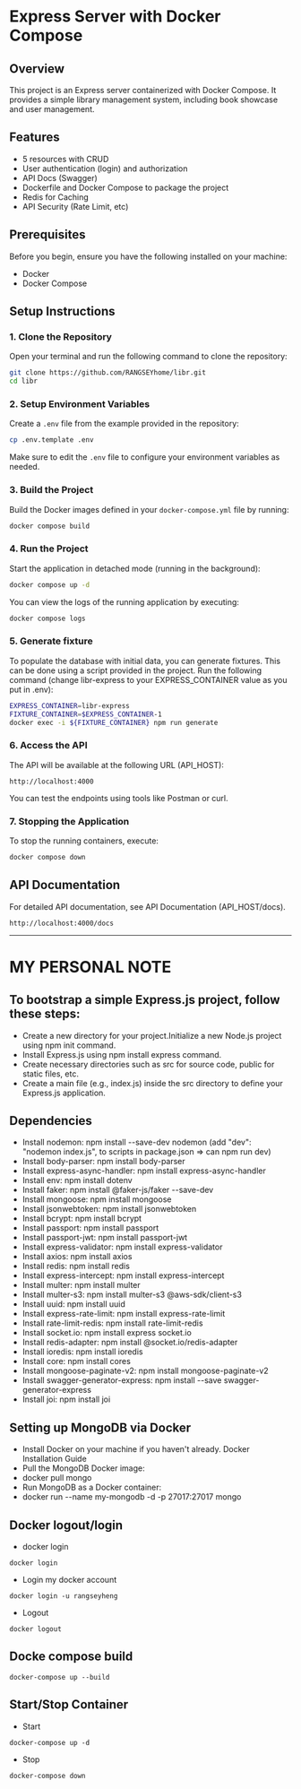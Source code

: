 # Express Server with Docker Compose

## Overview

This project is an Express server containerized with Docker Compose. It provides a simple library management system, including book showcase and user management.

## Features

- 5 resources with CRUD
- User authentication (login) and authorization
- API Docs (Swagger)
- Dockerfile and Docker Compose to package the project
- Redis for Caching
- API Security (Rate Limit, etc)

## Prerequisites

Before you begin, ensure you have the following installed on your machine:

- Docker
- Docker Compose

## Setup Instructions

### 1. Clone the Repository

Open your terminal and run the following command to clone the repository:

```sh
git clone https://github.com/RANGSEYhome/libr.git
cd libr
```

### 2. Setup Environment Variables

Create a `.env` file from the example provided in the repository:

```sh
cp .env.template .env
```

Make sure to edit the `.env` file to configure your environment variables as needed.

### 3. Build the Project

Build the Docker images defined in your `docker-compose.yml` file by running:

```sh
docker compose build
```

### 4. Run the Project

Start the application in detached mode (running in the background):

```sh
docker compose up -d
```

You can view the logs of the running application by executing:

```sh
docker compose logs
```

### 5. Generate fixture

To populate the database with initial data, you can generate fixtures. This can be done using a script provided in the project. Run the following command (change libr-express to your EXPRESS_CONTAINER value as you put in .env):

```sh
EXPRESS_CONTAINER=libr-express
FIXTURE_CONTAINER=$EXPRESS_CONTAINER-1
docker exec -i ${FIXTURE_CONTAINER} npm run generate
```

### 6. Access the API

The API will be available at the following URL (API_HOST):

```
http://localhost:4000
```

You can test the endpoints using tools like Postman or curl.

### 7. Stopping the Application

To stop the running containers, execute:

```sh
docker compose down
```

## API Documentation

For detailed API documentation, see API Documentation (API_HOST/docs).

```
http://localhost:4000/docs
```

---

# MY PERSONAL NOTE

## To bootstrap a simple Express.js project, follow these steps:

- Create a new directory for your project.Initialize a new Node.js project using npm init command.
- Install Express.js using npm install express command.
- Create necessary directories such as src for source code, public for static files, etc.
- Create a main file (e.g., index.js) inside the src directory to define your Express.js application.

## Dependencies

- Install nodemon: npm install --save-dev nodemon (add "dev": "nodemon index.js", to scripts in package.json => can npm run dev)
- Install body-parser: npm install body-parser
- Install express-async-handler: npm install express-async-handler
- Install env: npm install dotenv
- Install faker: npm install @faker-js/faker --save-dev
- Install mongoose: npm install mongoose
- Install jsonwebtoken: npm install jsonwebtoken
- Install bcrypt: npm install bcrypt
- Install passport: npm install passport
- Install passport-jwt: npm install passport-jwt
- Install express-validator: npm install express-validator
- Install axios: npm install axios
- Install redis: npm install redis
- Install express-intercept: npm install express-intercept
- Install multer: npm install multer
- Install multer-s3: npm install multer-s3 @aws-sdk/client-s3
- Install uuid: npm install uuid
- Install express-rate-limit: npm install express-rate-limit
- Install rate-limit-redis: npm install rate-limit-redis
- Install socket.io: npm install express socket.io
- Install redis-adapter: npm install @socket.io/redis-adapter
- Install ioredis: npm install ioredis
- Install core: npm install cores
- Install mongoose-paginate-v2: npm install mongoose-paginate-v2
- Install swagger-generator-express: npm install --save swagger-generator-express
- Install joi: npm install joi

## Setting up MongoDB via Docker

- Install Docker on your machine if you haven't already. Docker Installation Guide
- Pull the MongoDB Docker image:
- docker pull mongo
- Run MongoDB as a Docker container:
- docker run --name my-mongodb -d -p 27017:27017 mongo

## Docker logout/login

- docker login

```
docker login
```

- Login my docker account

```
docker login -u rangseyheng
```

- Logout

```
docker logout
```

## Docke compose build

```
docker-compose up --build
```

## Start/Stop Container

- Start

```
docker-compose up -d
```

- Stop

```
docker-compose down
```

